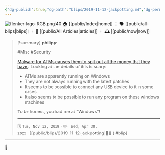 ```yaml
---
{"dg-publish":true,"dg-path":"blips/2019-11-12-jackpotting.md","dg-permalink":"2019/11/12/jackpotting/","permalink":"/2019/11/12/jackpotting/","title":"philipp @ 2019-11-12"}
---
```



<div class="transclusion internal-embed is-loaded"><div class="markdown-embed">




![flenker-logo-RGB.png|40](/img/user/attachments/flenker-logo-RGB.png)
🏠 [[public/Index\|home]]  ⋮ 🗣️ [[public/all-blips\|blips]] ⋮  📝 [[public/All Articles\|articles]]  ⋮ 🕰️ [[public/now\|now]]


</div></div>


> [!summary] **philipp**:
>
> #Misc #Security
>
> [Malware for ATMs causes them to spit out all the money that they
> have.](https://www.tagesschau.de/investigativ/br-recherche/geldautomaten-cyberkriminalitaet-101.html).
> Looking at the details of this is scary:
>
> - ATMs are apparently running on Windows
> - They are not always running with the latest patches
> - It seems to be possible to connect any USB device to it in some cases
> - It also seems to be possible to run any program on these windows machines
> 
> To be honest, you had me at "Windows"!
> - - -
>
> 🗓️ <code>Tue, Nov 12, 2019</code>  · ✏️ <code> Wed, Apr 30, 2025</code>  · [[public/blips/2019-11-12-jackpotting\|🔗]]
{ #blip}


- - -

 👾
